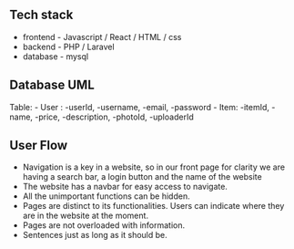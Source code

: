 ## Tech stack
- frontend - Javascript / React / HTML / css
- backend - PHP / Laravel
- database - mysql

## Database UML
Table: - User : -userId, -username, -email, -password
       - Item: -itemId, -name, -price, -description, -photoId, -uploaderId

## User Flow
- Navigation is a key in a website, so in our front page for clarity we are having a 
search bar, a login button and the name of the website
- The website has a navbar for easy access to navigate.
- All the unimportant functions can be hidden.
- Pages are distinct to its functionalities. Users can indicate where they are in the website at the moment.
- Pages are not overloaded with information.
- Sentences just as long as it should be.